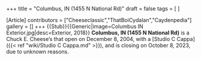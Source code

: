 +++
title = "Columbus, IN (1455 N National Rd)"
draft = false
tags = [ ]

[Article]
contributors = ["Cheeseclassic","ThatBoiCydalan","Caydenpedia"]
gallery = []
+++
{{Stub}}{{Generic|image=Columbus IN Exterior.jpg|desc=Exterior, 2018}} 
**Columbus, IN (1455 N National Rd)** is a Chuck E. Cheese’s that open on December 8, 2004, with a [Studio C Cappa]({{< ref "wiki/Studio C Cappa.md" >}}), and is closing on October 8, 2023, due to unknown reasons.
